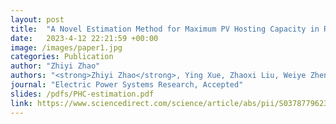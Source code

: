 ```yaml
---
layout: post
title:  "A Novel Estimation Method for Maximum PV Hosting Capacity in Radial Distribution Networks using Bus Voltage and Electrical Distance"
date:   2023-4-12 22:21:59 +00:00
image: /images/paper1.jpg
categories: Publication
author: "Zhiyi Zhao"
authors: "<strong>Zhiyi Zhao</strong>, Ying Xue, Zhaoxi Liu, Weiye Zheng, Shuyin Duan, Lei Yu"
journal: "Electric Power Systems Research, Accepted"
slides: /pdfs/PHC-estimation.pdf
link: https://www.sciencedirect.com/science/article/abs/pii/S0378779623006806
---
```

